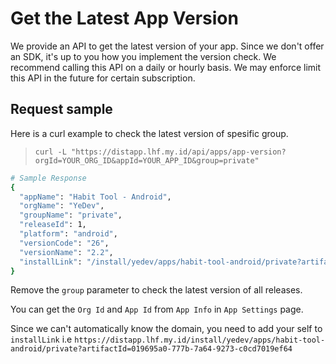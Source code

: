 # Get the Latest App Version

We provide an API to get the latest version of your app. Since we don't offer an SDK, it's up to you how you implement the version check. We recommend calling this API on a daily or hourly basis. We may enforce limit this API in the future for certain subscription.

## Request sample

Here is a curl example to check the latest version of spesific group.

> `curl -L "https://distapp.lhf.my.id/api/apps/app-version?orgId=YOUR_ORG_ID&appId=YOUR_APP_ID&group=private"`

```bash
# Sample Response
{
  "appName": "Habit Tool - Android",
  "orgName": "YeDev",
  "groupName": "private",
  "releaseId": 1,
  "platform": "android",
  "versionCode": "26",
  "versionName": "2.2",
  "installLink": "/install/yedev/apps/habit-tool-android/private?artifactId=019695a0-777b-7a64-9273-c0cd7019ef64"
}
```

Remove the `group` parameter to check the latest version of all releases.

You can get the `Org Id` and `App Id` from `App Info` in `App Settings` page.

Since we can't automatically know the domain, you need to add your self to `installLink` i.e `https://distapp.lhf.my.id/install/yedev/apps/habit-tool-android/private?artifactId=019695a0-777b-7a64-9273-c0cd7019ef64`